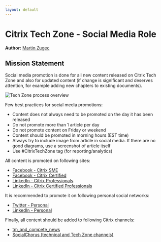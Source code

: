 ```yaml
---
layout: default
---
```

# Citrix Tech Zone - Social Media Role

**Author:** [Martin Zugec](https://twitter.com/martinzugec)

## Mission Statement

Social media promotion is done for all new content released on Citrix Tech Zone and also for updated content (if change is significant and deserves attention, for example adding new chapters to existing documents).

![Tech Zone process overview](/media/role-social-media-overview.jpg)

Few best practices for social media promotions:

*  Content does not always need to be promoted on the day it has been released
*  Do not promote more than 1 article per day
*  Do not promote content on Friday or weekend
*  Content should be promoted in morning hours (EST time)
*  Always try to include image from article in social media. If there are no good diagrams, use a screenshot of article itself
*  Use #CitrixTechZone tag (for reporting/analytics)

All content is promoted on following sites:

*  [Facebook - Citrix SME](https://www.facebook.com/groups/280077812059062/)
*  [Facebook - Citrix Certified](https://www.facebook.com/groups/citrix.certified/)
*  [LinkedIn - Citrix Professionals](https://www.linkedin.com/groups/111929/)
*  [LinkedIn - Citrix Certified Professionals](https://www.linkedin.com/groups/89816/)

It is recommended to promote it on following personal social networks:

*  [Twitter - Personal](https://twitter.com/home)
*  [LinkedIn - Personal](https://www.linkedin.com/feed/)

Finally, all content should be added to following Citrix channels:

*  [tm_and_compete_news](https://citrix.slack.com/archives/CLT8ZKK9R)
*  [SocialChorus (technical and Tech Zone channels)](https://studio.socialchorus.com/programs/10177/b2)
